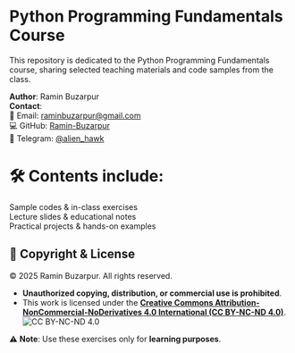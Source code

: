 # Python Programming Fundamentals Course
This repository is dedicated to the Python Programming Fundamentals course, sharing selected teaching materials and code samples from the class.  

**Author**: Ramin Buzarpur  
**Contact**:  
📧 Email: raminbuzarpur@gmail.com  
💻 GitHub: [Ramin-Buzarpur](https://github.com/Ramin-Buzarpur)  
📱 Telegram: [@alien_hawk](https://t.me/alien_hawk)  

# 🛠 Contents include:
  Sample codes & in-class exercises  
  Lecture slides & educational notes  
  Practical projects & hands-on examples

## 📜 Copyright & License  
© 2025 Ramin Buzarpur. All rights reserved.  
- **Unauthorized copying, distribution, or commercial use is prohibited**.  
- This work is licensed under the **[Creative Commons Attribution-NonCommercial-NoDerivatives 4.0 International (CC BY-NC-ND 4.0)](https://creativecommons.org/licenses/by-nc-nd/4.0/)**.  
  ![CC BY-NC-ND 4.0](https://licensebuttons.net/l/by-nc-nd/4.0/88x31.png)  

⚠️ **Note**: Use these exercises only for **learning purposes**.
